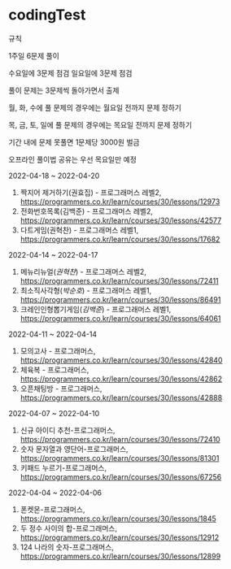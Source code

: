 # codingTest

규칙

1주일 6문제 풀이

수요일에 3문제 점검 일요일에 3문제 점검

풀이 문제는 3문제씩 돌아가면서 출제

월, 화, 수에 풀 문제의 경우에는 월요일 전까지 문제 정하기

목, 금, 토, 일에 풀 문제의 경우에는 목요일 전까지 문제 정하기


기간 내에 문제 못풀면 1문제당 3000원 벌금

오프라인 풀이법 공유는 우선 목요일만 예정 

2022-04-18 ~ 2022-04-20
1. 짝지어 제거하기(권효집) - 프로그래머스 레벨2, https://programmers.co.kr/learn/courses/30/lessons/12973
2. 전화번호목록(김백준) - 프로그래머스 레벨2, https://programmers.co.kr/learn/courses/30/lessons/42577
3. 다트게임(권혁찬) - 프로그래머스 레벨1, https://programmers.co.kr/learn/courses/30/lessons/17682

2022-04-14 ~ 2022-04-17
1. 메뉴리뉴얼(*권혁찬*) - 프로그래머스 레벨2, https://programmers.co.kr/learn/courses/30/lessons/72411
2. 최소직사각형(*박순호*) - 프로그래머스 레벨1, https://programmers.co.kr/learn/courses/30/lessons/86491
3. 크레인인형뽑기게임(*김백준*) - 프로그래머스 레벨1, https://programmers.co.kr/learn/courses/30/lessons/64061


2022-04-11 ~ 2022-04-14
1. 모의고사 - 프로그래머스, https://programmers.co.kr/learn/courses/30/lessons/42840
2. 체육복 - 프로그래머스, https://programmers.co.kr/learn/courses/30/lessons/42862
3. 오픈채팅방 - 프로그래머스, https://programmers.co.kr/learn/courses/30/lessons/42888

2022-04-07 ~ 2022-04-10
1. 신규 아이디 추천-프로그래머스, https://programmers.co.kr/learn/courses/30/lessons/72410
2. 숫자 문자열과 영단어-프로그래머스, https://programmers.co.kr/learn/courses/30/lessons/81301
3. 키패드 누르기-프로그래머스, https://programmers.co.kr/learn/courses/30/lessons/67256

2022-04-04 ~ 2022-04-06
1. 폰켓몬-프로그래머스, https://programmers.co.kr/learn/courses/30/lessons/1845
2. 두 정수 사이의 합-프로그래머스, https://programmers.co.kr/learn/courses/30/lessons/12912
3. 124 나라의 숫자-프로그래머스, https://programmers.co.kr/learn/courses/30/lessons/12899
